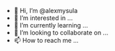 - 👋 Hi, I’m @alexmysula
- 👀 I’m interested in ...
- 🌱 I’m currently learning ...
- 💞️ I’m looking to collaborate on ...
- 📫 How to reach me ...

<!---
alexmysula/alexmysula is a ✨ special ✨ repository because its `README.md` (this file) appears on your GitHub profile.
You can click the Preview link to take a look at your changes.
--->
